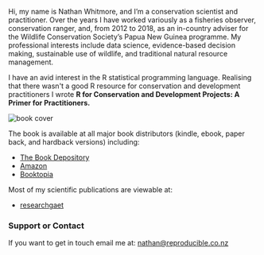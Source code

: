 Hi, my name is Nathan Whitmore, and I’m a conservation scientist and practitioner. Over the years I have worked variously as a fisheries observer, conservation ranger, and, from 2012 to 2018, as an in-country adviser for the Wildlife Conservation Society’s Papua New Guinea programme. My professional interests include data science, evidence-based decision making, sustainable use of wildlife, and traditional natural resource management.

I have an avid interest in the R statistical programming language. Realising that there wasn't a good R resource for conservation and development practitioners I wrote **R for Conservation and Development Projects: A Primer for Practitioners.**

![book cover](https://raw.githubusercontent.com/NathanWhitmore/Reproducible/main/book%20cover.jpg)

The book is available at all major book distributors (kindle, ebook, paper back, and hardback versions) including:

- [The Book Depository](https://www.bookdepository.com/R-for-Conservation-Development-Projects-Nathan-Whitmore/9780367205485?ref=grid-view&qid=1611283102040&sr=1-1)
- [Amazon](https://www.amazon.com/Conservation-Development-Projects-Chapman-Hall/dp/0367205483)
- [Booktopia](https://www.booktopia.com.au/r-for-conservation-and-development-projects-nathan-whitmore/book/9780367205485.html)

Most of my scientific publications are viewable at:
- [researchgaet](https://www.researchgate.net/profile/Nathan_Whitmore)

### Support or Contact
If you want to get in touch email me at: <nathan@reproducible.co.nz>
